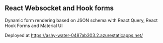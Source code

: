 ## React Websocket and Hook forms

Dynamic form rendering based on JSON schema with React Query, React Hook Forms and Material UI

Deployed at https://ashy-water-0487ab303.2.azurestaticapps.net/
